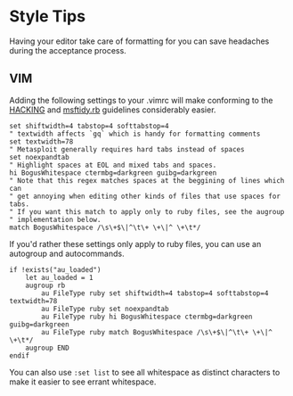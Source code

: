 # Style Tips

Having your editor take care of formatting for you can save headaches during the acceptance process.

## VIM

Adding the following settings to your .vimrc will make conforming to the [HACKING](https://github.com/rapid7/metasploit-framework/blob/master/HACKING) and [msftidy.rb](https://github.com/rapid7/metasploit-framework/blob/master/tools/msftidy.rb) guidelines considerably easier.

    set shiftwidth=4 tabstop=4 softtabstop=4
    " textwidth affects `gq` which is handy for formatting comments
    set textwidth=78
    " Metasploit generally requires hard tabs instead of spaces
    set noexpandtab
    " Highlight spaces at EOL and mixed tabs and spaces.
    hi BogusWhitespace ctermbg=darkgreen guibg=darkgreen
    " Note that this regex matches spaces at the beggining of lines which can
    " get annoying when editing other kinds of files that use spaces for tabs.
    " If you want this match to apply only to ruby files, see the augroup
    " implementation below.
    match BogusWhitespace /\s\+$\|^\t\+ \+\|^ \+\t*/


If you'd rather these settings only apply to ruby files, you can use an autogroup and autocommands.

    if !exists("au_loaded")
        let au_loaded = 1
        augroup rb
            au FileType ruby set shiftwidth=4 tabstop=4 softtabstop=4 textwidth=78
            au FileType ruby set noexpandtab
            au FileType ruby hi BogusWhitespace ctermbg=darkgreen guibg=darkgreen
            au FileType ruby match BogusWhitespace /\s\+$\|^\t\+ \+\|^ \+\t*/
        augroup END
    endif

You can also use `:set list` to see all whitespace as distinct characters to make it easier to see errant whitespace.



